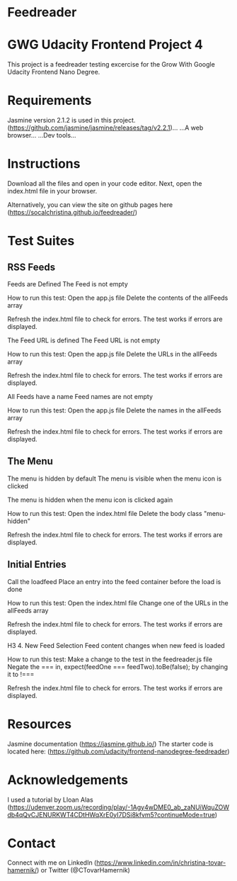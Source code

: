 Feedreader
==========
GWG Udacity Frontend Project 4
==============================
This project is a feedreader testing excercise for the Grow With Google Udacity Frontend Nano Degree.

Requirements
===========
Jasmine version 2.1.2 is used in this project. (https://github.com/jasmine/jasmine/releases/tag/v2.2.1)...
...A web browser...
...Dev tools...

Instructions
============
Download all the files and open in your code editor. Next, open the index.html file in your browser.

Alternatively, you can view the site on github pages here (https://socalchristina.github.io/feedreader/)

Test Suites
===========

RSS Feeds
---------
Feeds are Defined
The Feed is not empty

How to run this test:
Open the app.js file
Delete the contents of the allFeeds array

Refresh the index.html file to check for errors.
The test works if errors are displayed.

The Feed URL is defined
The Feed URL is not empty

How to run this test:
Open the app.js file
Delete the URLs in the allFeeds array

Refresh the index.html file to check for errors.
The test works if errors are displayed.

All Feeds have a name
Feed names are not empty

How to run this test:
Open the app.js file
Delete the names in the allFeeds array

Refresh the index.html file to check for errors.
The test works if errors are displayed.


The Menu
--------
The menu is hidden by default
The menu is visible when the menu icon is clicked

The menu is hidden when the menu icon  is clicked again

How to run this test:
Open the index.html file
Delete the body class "menu-hidden"

Refresh the index.html file to check for errors.
The test works if errors are displayed.

Initial Entries
---------------
Call the loadfeed
Place an entry into the feed container before the load is done

How to run this test:
Open the index.html file
Change one of the URLs in the allFeeds array

Refresh the index.html file to check for errors.
The test works if errors are displayed.

H3 4. New Feed Selection
Feed content changes when new feed is loaded

How to run this test:
Make a change to the test in the feedreader.js file
Negate the === in, expect(feedOne === feedTwo).toBe(false); by changing it to !===

Refresh the index.html file to check for errors.
The test works if errors are displayed.

Resources
=========
Jasmine documentation (https://jasmine.github.io/)
The starter code is located here: (https://github.com/udacity/frontend-nanodegree-feedreader)

Acknowledgements
================
I used a tutorial by Lloan Alas (https://udenver.zoom.us/recording/play/-1Agy4wDME0_ab_zaNUiWquZOWdb4qQvCJENURKWT4CDtHWqXrE0yI7DSi8kfvm5?continueMode=true)

Contact
=======

Connect with me on LinkedIn (https://www.linkedin.com/in/christina-tovar-hamernik/) or Twitter (@CTovarHamernik)

